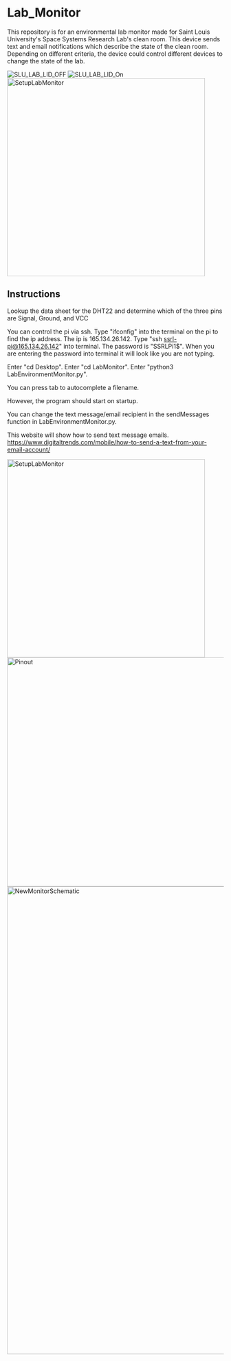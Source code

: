 # Lab_Monitor
This repository is for an environmental lab monitor made for Saint Louis University's Space Systems Research Lab's clean room. This device sends text and email notifications which describe the state of the clean room. Depending on different criteria, the device could control different devices to change the state of the lab. 

![SLU_LAB_LID_OFF](https://github.com/Nrxszv0/SLU_SSRL_Lab_Monitor/assets/58677365/bf05d93a-2c4b-4a72-b8ee-3103f6b2c04e)
![SLU_LAB_LID_On](https://github.com/Nrxszv0/SLU_SSRL_Lab_Monitor/assets/58677365/61cecd4b-a9c2-4398-826a-ee1eb086b0fa)
<img width="460" alt="SetupLabMonitor" src="[https://user-images.githubusercontent.com/58677365/178592039-ef6bb5be-3b50-461f-a991-085efd3bb47a.PNG](https://github.com/Nrxszv0/SLU_SSRL_Lab_Monitor/assets/58677365/61cecd4b-a9c2-4398-826a-ee1eb086b0fa)">


## Instructions
Lookup the data sheet for the DHT22 and determine which of the three pins are Signal, Ground, and VCC

You can control the pi via ssh.
Type "ifconfig" into the terminal on the pi to find the ip address.
The ip is 165.134.26.142.
Type "ssh ssrl-pi@165.134.26.142" into terminal.
The password is "SSRLPi1$".
When you are entering the password into terminal it will look like you are not typing.

Enter "cd Desktop".
Enter "cd LabMonitor".
Enter "python3 LabEnvironmentMonitor.py".

You can press tab to autocomplete a filename.

However, the program should start on startup.

You can change the text message/email recipient in the sendMessages function in LabEnvironmentMonitor.py.

This website will show how to send text message emails.
https://www.digitaltrends.com/mobile/how-to-send-a-text-from-your-email-account/

<img width="460" alt="SetupLabMonitor" src="https://user-images.githubusercontent.com/58677365/178592039-ef6bb5be-3b50-461f-a991-085efd3bb47a.PNG">

<img width="532" alt="Pinout" src="https://user-images.githubusercontent.com/58677365/178784648-888082ad-56e1-4326-bcf7-c659bf10fa5b.PNG">
<img width="1086" alt="NewMonitorSchematic" src="https://user-images.githubusercontent.com/58677365/178806578-e1876546-636d-460b-bb36-d2236d33e93a.png">
